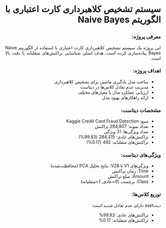 # <p dir="rtl" align="justify">سیستم تشخیص کلاهبرداری کارت اعتباری با الگوریتم Naive Bayes</p>

### <p dir="rtl" align="justify">معرفی پروژه:</p>
<p dir="rtl" align="justify">این پروژه یک سیستم تشخیص کلاهبرداری کارت اعتباری با استفاده از الگوریتم Naive Bayes پیاده‌سازی کرده است. هدف اصلی شناسایی تراکنش‌های متقلبانه با دقت بالا است.</p>

### <p dir="rtl" align="justify">اهداف پروژه:</p>
<ul dir="rtl" align="justify">
   <li> ساخت مدل یادگیری ماشین برای تشخیص کلاهبرداری</li>
   <li> مدیریت عدم تعادل کلاس‌ها در دیتاست</li>
   <li> ارزیابی عملکرد مدل با معیارهای مختلف</li>
   <li> ارائه راهکارهای بهبود مدل</li>
</ul>

### <p dir="rtl" align="justify">مشخصات دیتاست:</p>
<ul dir="rtl" align="justify">
   <li>منبع: Kaggle Credit Card Fraud Detection</li>
   <li>تعداد نمونه: 284,807 تراکنش</li>
   <li>تعداد ویژگی‌ها: 31 ویژگی</li>
   <li>تراکنش‌های عادی: 284,315 (99.83%)</li>
   <li>تراکنش‌های متقلبانه: 492 (0.17%)</li>
</ul>

### <p dir="rtl" align="justify">ویژگی‌های دیتاست:</p>
<ul dir="rtl" align="justify">
   <li>ویژگی‌های V1 تا V28: نتایج تحلیل PCA (محافظت‌شده)</li>
   <li>Time: زمان تراکنش</li>
   <li>Amount: مبلغ تراکنش</li>
   <li>Class: برچسب (0=عادی, 1=متقلبانه)</li>
</ul>

### <p dir="rtl" align="justify">توزیع کلاس‌ها:</p>
<p dir="rtl" align="justify">دیتaset دارای عدم تعادل شدید است:</p>
<ul dir="rtl" align="justify">
   <li>تراکنش‌های عادی: 99.83%</li>
   <li>تراکنش‌های متقلبانه: 0.17%</li>
</ul>
